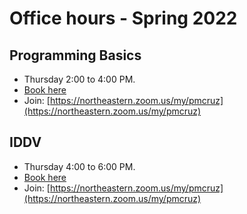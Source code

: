 # Office hours - Spring 2022

## Programming Basics
- Thursday 2:00 to 4:00 PM.
- [Book here](https://outlook.office365.com/owa/calendar/ProgrammingBasics@northeastern.onmicrosoft.com/bookings)
- Join: [https://northeastern.zoom.us/my/pmcruz](https://northeastern.zoom.us/my/pmcruz)

## IDDV
- Thursday 4:00 to 6:00 PM.
- [Book here](https://outlook.office365.com/owa/calendar/OfficeHoursPB@northeastern.onmicrosoft.com/bookings)
- Join: [https://northeastern.zoom.us/my/pmcruz](https://northeastern.zoom.us/my/pmcruz)
